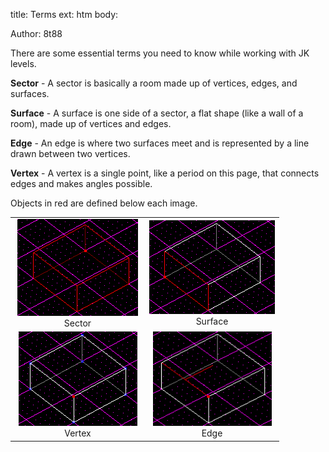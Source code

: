 title: Terms
ext: htm
body:

Author: 8t88

There are some essential terms you need to know while working with JK
levels.

**Sector** - A sector is basically a room made up of vertices, edges,
and surfaces.  

**Surface** - A surface is one side of a sector, a flat shape (like a
wall of a room), made up of vertices and edges.  

**Edge** - An edge is where two surfaces meet and is represented by a
line drawn between two vertices.  

**Vertex** - A vertex is a single point, like a period on this page,
that connects edges and makes angles possible.

Objects in red are defined below each image.

<table>
<colgroup>
<col style="width: 50%" />
<col style="width: 50%" />
</colgroup>
<tbody>
<tr class="odd">
<td style="text-align: center;"><img src="images/terms1.gif" width="193" height="155" /><br />
Sector</td>
<td style="text-align: center;"><img src="images/terms2.gif" width="201" height="150" /><br />
Surface</td>
</tr>
<tr class="even">
<td style="text-align: center;"><img src="images/terms3.gif" width="190" height="151" /><br />
Vertex</td>
<td style="text-align: center;"><img src="images/terms4.gif" width="190" height="151" /><br />
Edge</td>
</tr>
</tbody>
</table>
